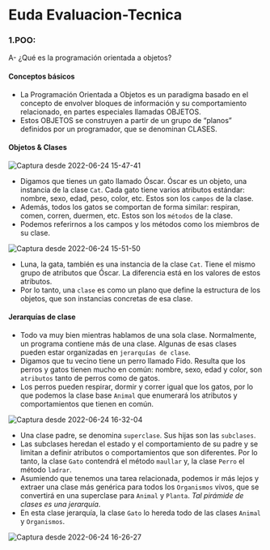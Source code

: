 # Euda Evaluacion-Tecnica

### 1.POO:

A- ¿Qué es la programación orientada a objetos?

#### Conceptos básicos

- La Programación Orientada a Objetos es un paradigma basado en el concepto de envolver bloques de información y su comportamiento relacionado, en partes especiales llamadas OBJETOS.
- Estos OBJETOS se construyen a partir de un grupo de “planos” definidos por un programador, que se denominan CLASES.

#### Objetos & Clases

![Captura desde 2022-06-24 15-47-41](https://user-images.githubusercontent.com/77214476/175646744-26ccc071-5cda-44e3-93b6-86311e2348a3.png)

- Digamos que tienes un gato llamado Óscar. Óscar es un objeto, una instancia de la clase `Cat`. Cada gato tiene varios atributos estándar: nombre, sexo, edad, peso, color, etc.
Estos son los `campos` de la clase.
- Además, todos los gatos se comportan de forma similar: respiran, comen, corren, duermen, etc. Estos son los `métodos` de la clase.
- Podemos referirnos a los campos y los métodos como los miembros de su clase.

![Captura desde 2022-06-24 15-51-50](https://user-images.githubusercontent.com/77214476/175647318-e982283f-9ea0-43db-83de-79deb33f2d47.png)

- Luna, la gata, también es una instancia de la clase `Cat`. Tiene el mismo grupo de atributos que Óscar. La diferencia está en los valores de estos atributos.
- Por lo tanto, una `clase` es como un plano que define la estructura de los objetos, que son instancias concretas de esa clase.

#### Jerarquías de clase

- Todo va muy bien mientras hablamos de una sola clase. Normalmente, un programa contiene más de una clase. 
Algunas de esas clases pueden estar organizadas en `jerarquías de clase`.
- Digamos que tu vecino tiene un perro llamado Fido. Resulta que los perros y gatos tienen mucho en común: nombre, sexo, edad y color, son `atributos` tanto de perros como de gatos.
- Los perros pueden respirar, dormir y correr igual que los gatos, por lo que podemos la clase base `Animal` que enumerará los atributos y comportamientos que tienen en común.

![Captura desde 2022-06-24 16-32-04](https://user-images.githubusercontent.com/77214476/175655339-77cd971b-2cae-4e9e-b17a-50a83eea425b.png)

- Una clase padre, se denomina `superclase`. Sus hijas son las `subclases`.
- Las subclases heredan el estado y el comportamiento de su padre y se limitan a definir atributos o comportamientos que son diferentes. Por lo tanto, la clase `Gato` contendrá el método `maullar` y, la clase `Perro` el método `ladrar`.
- Asumiendo que tenemos una tarea relacionada, podemos ir más lejos y extraer una clase más genérica para todos los `Organismos` vivos, que se convertirá en una superclase para `Animal` y `Planta`. *Tal pirámide de clases es una jerarquía*.
- En esta clase jerarquía, la clase `Gato` lo hereda todo de las clases `Animal` y `Organismos`.

![Captura desde 2022-06-24 16-26-27](https://user-images.githubusercontent.com/77214476/175654142-1aaab80f-0360-4713-86b9-d82ff97d35e7.png)


